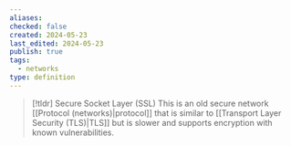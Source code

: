 ```yaml
---
aliases: 
checked: false
created: 2024-05-23
last_edited: 2024-05-23
publish: true
tags:
  - networks
type: definition
---
```

>[!tldr] Secure Socket Layer (SSL)
> This is an old secure network [[Protocol (networks)|protocol]] that is similar to [[Transport Layer Security (TLS)|TLS]] but is slower and supports encryption with known vulnerabilities.

